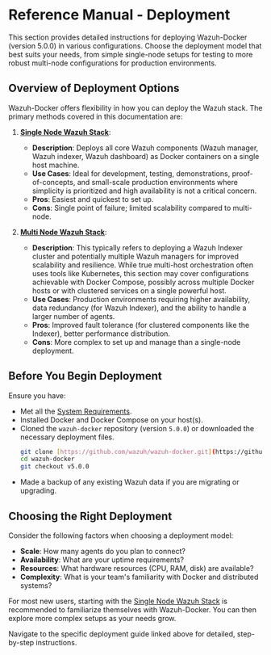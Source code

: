 # Reference Manual - Deployment

This section provides detailed instructions for deploying Wazuh-Docker (version 5.0.0) in various configurations. Choose the deployment model that best suits your needs, from simple single-node setups for testing to more robust multi-node configurations for production environments.

## Overview of Deployment Options

Wazuh-Docker offers flexibility in how you can deploy the Wazuh stack. The primary methods covered in this documentation are:

1.  **[Single Node Wazuh Stack](single-node.md)**:
    * **Description**: Deploys all core Wazuh components (Wazuh manager, Wazuh indexer, Wazuh dashboard) as Docker containers on a single host machine.
    * **Use Cases**: Ideal for development, testing, demonstrations, proof-of-concepts, and small-scale production environments where simplicity is prioritized and high availability is not a critical concern.
    * **Pros**: Easiest and quickest to set up.
    * **Cons**: Single point of failure; limited scalability compared to multi-node.

2.  **[Multi Node Wazuh Stack](multi-node.md)**:
    * **Description**: This typically refers to deploying a Wazuh Indexer cluster and potentially multiple Wazuh managers for improved scalability and resilience. While true multi-host orchestration often uses tools like Kubernetes, this section may cover configurations achievable with Docker Compose, possibly across multiple Docker hosts or with clustered services on a single powerful host.
    * **Use Cases**: Production environments requiring higher availability, data redundancy (for Wazuh Indexer), and the ability to handle a larger number of agents.
    * **Pros**: Improved fault tolerance (for clustered components like the Indexer), better performance distribution.
    * **Cons**: More complex to set up and manage than a single-node deployment.

## Before You Begin Deployment

Ensure you have:

-   Met all the [System Requirements](ref/getting-started/requirements.md).
-   Installed Docker and Docker Compose on your host(s).
-   Cloned the `wazuh-docker` repository (version `5.0.0`) or downloaded the necessary deployment files.
    ```bash
    git clone [https://github.com/wazuh/wazuh-docker.git](https://github.com/wazuh/wazuh-docker.git)
    cd wazuh-docker
    git checkout v5.0.0
    ```
-   Made a backup of any existing Wazuh data if you are migrating or upgrading.

## Choosing the Right Deployment

Consider the following factors when choosing a deployment model:

-   **Scale**: How many agents do you plan to connect?
-   **Availability**: What are your uptime requirements?
-   **Resources**: What hardware resources (CPU, RAM, disk) are available?
-   **Complexity**: What is your team's familiarity with Docker and distributed systems?

For most new users, starting with the [Single Node Wazuh Stack](single-node.md) is recommended to familiarize themselves with Wazuh-Docker. You can then explore more complex setups as your needs grow.

Navigate to the specific deployment guide linked above for detailed, step-by-step instructions.
